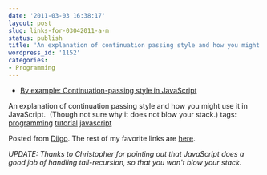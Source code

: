 ```yaml
---
date: '2011-03-03 16:38:17'
layout: post
slug: links-for-03042011-a-m
status: publish
title: 'An explanation of continuation passing style and how you might use it in JavaScript. '
wordpress_id: '1152'
categories:
- Programming
---
```



  * [By example: Continuation-passing style in JavaScript](http://matt.might.net/articles/by-example-continuation-passing-style)


An explanation of continuation passing style and how you might use it in JavaScript.  (Though not sure why it does not blow your stack.)
 tags:                      [programming](http://www.diigo.com/user/eobrain/programming)            [tutorial](http://www.diigo.com/user/eobrain/tutorial)            [javascript](http://www.diigo.com/user/eobrain/javascript)


Posted from [Diigo](http://www.diigo.com). The rest of my favorite links are [here](http://www.diigo.com/user/eobrain).


_UPDATE: Thanks to Christopher for pointing out that JavaScript does a good job of handling tail-recursion, so that you won't blow your stack._
